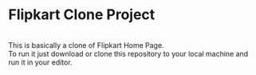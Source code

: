 # Flipkart Clone Project
<br>
This is basically a clone of Flipkart Home Page.
<br>
To run it just download or clone this repository to your local machine and run it in your editor.
